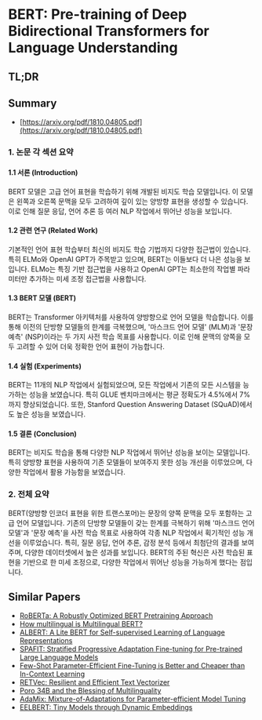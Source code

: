 # BERT: Pre-training of Deep Bidirectional Transformers for Language Understanding
## TL;DR
## Summary
- [https://arxiv.org/pdf/1810.04805.pdf](https://arxiv.org/pdf/1810.04805.pdf)

### 1. 논문 각 섹션 요약

#### 1.1 서론 (Introduction)
BERT 모델은 고급 언어 표현을 학습하기 위해 개발된 비지도 학습 모델입니다. 이 모델은 왼쪽과 오른쪽 문맥을 모두 고려하여 깊이 있는 양방향 표현을 생성할 수 있습니다. 이로 인해 질문 응답, 언어 추론 등 여러 NLP 작업에서 뛰어난 성능을 보입니다.

#### 1.2 관련 연구 (Related Work)
기본적인 언어 표현 학습부터 최신의 비지도 학습 기법까지 다양한 접근법이 있습니다. 특히 ELMo와 OpenAI GPT가 주목받고 있으며, BERT는 이들보다 더 나은 성능을 보입니다. ELMo는 특징 기반 접근법을 사용하고 OpenAI GPT는 최소한의 작업별 파라미터만 추가하는 미세 조정 접근법을 사용합니다.

#### 1.3 BERT 모델 (BERT)
BERT는 Transformer 아키텍처를 사용하여 양방향으로 언어 모델을 학습합니다. 이를 통해 이전의 단방향 모델들의 한계를 극복했으며, '마스크드 언어 모델' (MLM)과 '문장 예측' (NSP)이라는 두 가지 사전 학습 목표를 사용합니다. 이로 인해 문맥의 양쪽을 모두 고려할 수 있어 더욱 정확한 언어 표현이 가능합니다.

#### 1.4 실험 (Experiments)
BERT는 11개의 NLP 작업에서 실험되었으며, 모든 작업에서 기존의 모든 시스템을 능가하는 성능을 보였습니다. 특히 GLUE 벤치마크에서는 평균 정확도가 4.5%에서 7%까지 향상되었습니다. 또한, Stanford Question Answering Dataset (SQuAD)에서도 높은 성능을 보였습니다.

#### 1.5 결론 (Conclusion)
BERT는 비지도 학습을 통해 다양한 NLP 작업에서 뛰어난 성능을 보이는 모델입니다. 특히 양방향 표현을 사용하여 기존 모델들이 보여주지 못한 성능 개선을 이루었으며, 다양한 작업에서 활용 가능함을 보였습니다.

### 2. 전체 요약
BERT(양방향 인코더 표현을 위한 트랜스포머)는 문장의 양쪽 문맥을 모두 포함하는 고급 언어 모델입니다. 기존의 단방향 모델들이 갖는 한계를 극복하기 위해 '마스크드 언어 모델'과 '문장 예측'을 사전 학습 목표로 사용하여 각종 NLP 작업에서 획기적인 성능 개선을 이루었습니다. 특히, 질문 응답, 언어 추론, 감정 분석 등에서 최첨단의 결과를 보여주며, 다양한 데이터셋에서 높은 성과를 보입니다. BERT의 주된 혁신은 사전 학습된 표현을 기반으로 한 미세 조정으로, 다양한 작업에서 뛰어난 성능을 가능하게 했다는 점입니다.

## Similar Papers
- [RoBERTa: A Robustly Optimized BERT Pretraining Approach](1907.11692.md)
- [How multilingual is Multilingual BERT?](1906.01502.md)
- [ALBERT: A Lite BERT for Self-supervised Learning of Language Representations](1909.11942.md)
- [SPAFIT: Stratified Progressive Adaptation Fine-tuning for Pre-trained Large Language Models](2405.00201.md)
- [Few-Shot Parameter-Efficient Fine-Tuning is Better and Cheaper than In-Context Learning](2205.05638.md)
- [RETVec: Resilient and Efficient Text Vectorizer](2302.09207.md)
- [Poro 34B and the Blessing of Multilinguality](2404.01856.md)
- [AdaMix: Mixture-of-Adaptations for Parameter-efficient Model Tuning](2205.12410.md)
- [EELBERT: Tiny Models through Dynamic Embeddings](2310.20144.md)
